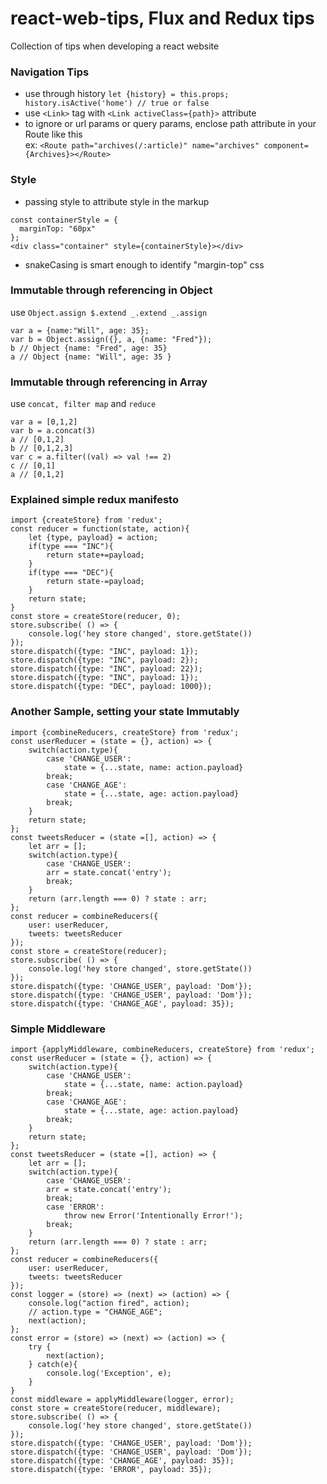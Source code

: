 # react-web-tips, Flux and Redux tips
Collection of tips when developing a react website

### Navigation Tips
* use through history `let {history} = this.props; history.isActive('home') // true or false`
* use `<Link>` tag with `<Link activeClass={path}>` attribute
* to ignore or url params or query params, enclose path attribute in your Route like this
  <br /> ex: `<Route path="archives(/:article)" name="archives" component={Archives}></Route>`
  
### Style
* passing style to attribute style in the markup
```
const containerStyle = {
  marginTop: "60px"
};
<div class="container" style={containerStyle}></div>
```
* snakeCasing is smart enough to identify "margin-top" css

### Immutable through referencing in Object
use `Object.assign $.extend _.extend _.assign`
```
var a = {name:"Will", age: 35};
var b = Object.assign({}, a, {name: "Fred"});
b // Object {name: "Fred", age: 35}
a // Object {name: "Will", age: 35 }
```

### Immutable through referencing in Array
use `concat, filter map` and `reduce`
```
var a = [0,1,2]
var b = a.concat(3)
a // [0,1,2]
b // [0,1,2,3]
var c = a.filter((val) => val !== 2)
c // [0,1]
a // [0,1,2]
```
### Explained simple redux manifesto
```
import {createStore} from 'redux';
const reducer = function(state, action){
    let {type, payload} = action;
    if(type === "INC"){
        return state+=payload;
    }
    if(type === "DEC"){
        return state-=payload;
    }
    return state;
}
const store = createStore(reducer, 0);
store.subscribe( () => {
    console.log('hey store changed', store.getState())
});
store.dispatch({type: "INC", payload: 1});
store.dispatch({type: "INC", payload: 2});
store.dispatch({type: "INC", payload: 22});
store.dispatch({type: "INC", payload: 1});
store.dispatch({type: "DEC", payload: 1000});
```

### Another Sample, setting your state Immutably
```
import {combineReducers, createStore} from 'redux';
const userReducer = (state = {}, action) => {
    switch(action.type){
        case 'CHANGE_USER': 
            state = {...state, name: action.payload}
        break;
        case 'CHANGE_AGE': 
            state = {...state, age: action.payload}
        break;
    }
    return state;
};
const tweetsReducer = (state =[], action) => {
    let arr = [];
    switch(action.type){
        case 'CHANGE_USER':
        arr = state.concat('entry');
        break;
    }
    return (arr.length === 0) ? state : arr;
};
const reducer = combineReducers({
    user: userReducer,
    tweets: tweetsReducer
});
const store = createStore(reducer);
store.subscribe( () => {
    console.log('hey store changed', store.getState())
});
store.dispatch({type: 'CHANGE_USER', payload: 'Dom'});
store.dispatch({type: 'CHANGE_USER', payload: 'Dom'});
store.dispatch({type: 'CHANGE_AGE', payload: 35});
```
### Simple Middleware
```
import {applyMiddleware, combineReducers, createStore} from 'redux';
const userReducer = (state = {}, action) => {
    switch(action.type){
        case 'CHANGE_USER': 
            state = {...state, name: action.payload}
        break;
        case 'CHANGE_AGE': 
            state = {...state, age: action.payload}
        break;
    }
    return state;
};
const tweetsReducer = (state =[], action) => {
    let arr = [];
    switch(action.type){
        case 'CHANGE_USER':
        arr = state.concat('entry');
        break;
        case 'ERROR': 
            throw new Error('Intentionally Error!');
        break;
    }
    return (arr.length === 0) ? state : arr;
};
const reducer = combineReducers({
    user: userReducer,
    tweets: tweetsReducer
});
const logger = (store) => (next) => (action) => {
    console.log("action fired", action);
    // action.type = "CHANGE_AGE";
    next(action);
};
const error = (store) => (next) => (action) => {
    try {
        next(action);
    } catch(e){
        console.log('Exception', e);
    }
}
const middleware = applyMiddleware(logger, error);
const store = createStore(reducer, middleware);
store.subscribe( () => {
    console.log('hey store changed', store.getState())
});
store.dispatch({type: 'CHANGE_USER', payload: 'Dom'});
store.dispatch({type: 'CHANGE_USER', payload: 'Dom'});
store.dispatch({type: 'CHANGE_AGE', payload: 35});
store.dispatch({type: 'ERROR', payload: 35});
```
